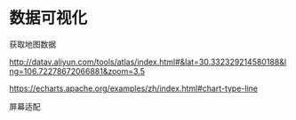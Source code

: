 
# 数据可视化

获取地图数据

http://datav.aliyun.com/tools/atlas/index.html#&lat=30.332329214580188&lng=106.72278672066881&zoom=3.5

https://echarts.apache.org/examples/zh/index.html#chart-type-line

屏幕适配